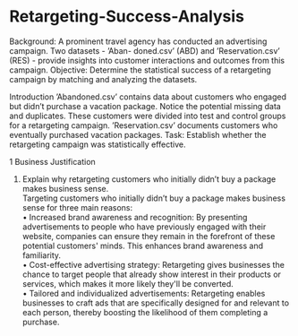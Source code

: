 # Retargeting-Success-Analysis

Background: A prominent travel agency has conducted an advertising campaign. Two datasets - ’Aban- doned.csv’ (ABD) and ’Reservation.csv’ (RES) - provide insights into customer interactions and outcomes from this campaign.
Objective: Determine the statistical success of a retargeting campaign by matching and analyzing the datasets.

Introduction
’Abandoned.csv’ contains data about customers who engaged but didn’t purchase a vacation package. Notice the potential missing data and duplicates. These customers were divided into test and control groups for a retargeting campaign. ’Reservation.csv’ documents customers who eventually purchased vacation packages.
Task: Establish whether the retargeting campaign was statistically effective.

1	Business Justification
1.	Explain why retargeting customers who initially didn’t buy a package makes business sense.  
Targeting customers who initially didn’t buy a package makes business sense for three main reasons:  
•	Increased brand awareness and recognition: By presenting advertisements to people who have previously engaged with their website, companies can ensure they remain in the forefront of these potential customers' minds. This enhances brand awareness and familiarity.  
•	Cost-effective advertising strategy: Retargeting gives businesses the chance to target people that already show interest in their products or services, which makes it more likely they'll be converted.  
•	Tailored and individualized advertisements: Retargeting enables businesses to craft ads that are specifically designed for and relevant to each person, thereby boosting the likelihood of them completing a purchase.  
